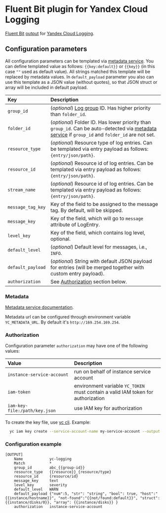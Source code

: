 # Fluent Bit plugin for Yandex Cloud Logging

[Fluent Bit](https://fluentbit.io)
[output](https://docs.fluentbit.io/manual/concepts/data-pipeline/output)
for
[Yandex Cloud Logging](https://cloud.yandex.ru/docs/logging).

## Configuration parameters

All configuration parameters can be templated via [metadata service](#metadata). You can define templated value as follows: `{{key:default}}` or `{{key}}` (in this case `""` used as default value). All strings matched this template will be replaced by metadata values. In `default_payload` parameter you also can use this template as a JSON value (without quotes), so that JSON struct or array will be included in default payload.

| Key               | Description | 
|:------------------|:---|
| `group_id`        | (_optional_) [Log group](https://cloud.yandex.ru/docs/logging/concepts/log-group) ID. Has higher priority than `folder_id`. |
| `folder_id`       | (_optional_) Folder ID. Has lower priority than `group_id`. Can be auto-detected via [metadata service](#metadata) if `group_id` and `folder_id` are not set. |
| `resource_type`   | (_optional_) Resource type of log entries. Can be templated via entry payload as follows: `{entry/json/path}`. | 
| `resource_id`     | (_optional_) Resource id of log entries. Can be templated via entry payload as follows: `{entry/json/path}`. | 
| `stream_name`     | (_optional_) Resource id of log entries. Can be templated via entry payload as follows: `{entry/json/path}`. | 
| `message_tag_key` | Key of the field to be assigned to the message tag. By default, will be skipped. | 
| `message_key`     | Key of the field, which will go to `message` attribute of LogEntry. | 
| `level_key`       | Key of the field, which contains log level, optional. |
| `default_level`   | (_optional_) Default level for messages, i.e., `INFO`. |
| `default_payload` | (_optional_) String with default JSON payload for entries (will be merged together with custom entry payload). |
| `authorization`   | See [Authorization](#authorization) section below. |

### Metadata

[Metadata service documentation](https://cloud.yandex.com/en/docs/compute/concepts/vm-metadata).

Metadata url can be configured through environment variable `YC_METADATA_URL`. By default it's `http://169.254.169.254`.

### Authorization

Configuration parameter `authorization` may have one of the following values:

| Value | Description |
|:---|:---|
|`instance-service-account` | run on behalf of instance service account |
| `iam-token` | environment variable `YC_TOKEN` <br> must contain a valid IAM token for authorization |
| `iam-key-file:/path/key.json` | use IAM key for authorization |

To create the key file, use [yc cli](https://cloud.yandex.ru/docs/cli/cli-ref/managed-services/iam/key/create).
Example:
```bash
  yc iam key create --service-account-name my-service-account --output key.json
```

### Configuration example

```
[OUTPUT]
    Name            yc-logging
    Match           *
    group_id        abc_{{group-id}}
    resource_type   {{resource}}_{resource/type}
    resource_id     {resource/id}
    message_key     text
    level_key       severity
    default_level   WARN
    default_payload {"num":5, "str": "string", "bool": true, "host":"{{instance/hostname}}", "not-found":"{{not/found:default}}", "struct": {{instance/disks/0}}, "array": {{instance/disks}} }
    authorization   instance-service-account
```
